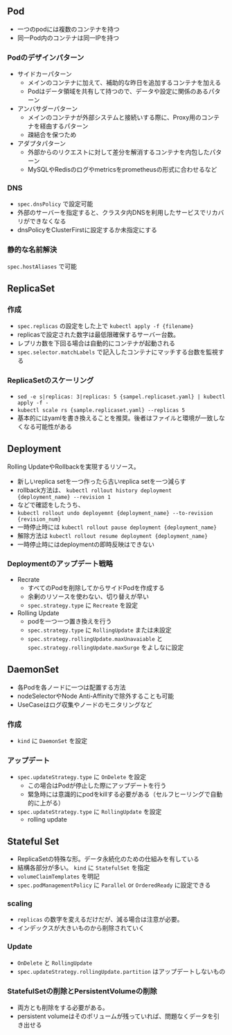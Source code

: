 ## Pod
* 一つのpodには複数のコンテナを持つ
* 同一Pod内のコンテナは同一IPを持つ

### Podのデザインパターン
* サイドカーパターン
  * メインのコンテナに加えて、補助的な昨日を追加するコンテナを加える
  * Podはデータ領域を共有して持つので、データや設定に関係のあるパターン
* アンバサダーパターン
  * メインのコンテナが外部システムと接続いする際に、Proxy用のコンテナを経由するパターン
  * 疎結合を保つため
* アダプタパターン
  * 外部からのリクエストに対して差分を解消するコンテナを内包したパターン
  * MySQLやRedisのログやmetricsをprometheusの形式に合わせるなど

### DNS
* `spec.dnsPolicy` で設定可能
* 外部のサーバーを指定すると、クラスタ内DNSを利用したサービスでリカバリができなくなる
* dnsPolicyをClusterFirstに設定するか未指定にする

### 静的な名前解決
`spec.hostAliases` で可能

## ReplicaSet
### 作成
* `spec.replicas` の設定をした上で `kubectl apply -f {filename}`
* replicasで設定された数字は最低限確保するサーバー台数。
* レプリカ数を下回る場合は自動的にコンテナが起動される
* `spec.selector.matchLabels` で記入したコンテナにマッチする台数を監視する

### ReplicaSetのスケーリング
* `sed -e s|replicas: 3|replicas: 5 {sampel.replicaset.yaml} | kubectl apply -f -`
* `kubectl scale rs {sample.replicaset.yaml} --replicas 5`
* 基本的にはyamlを書き換えることを推奨。後者はファイルと環境が一致しなくなる可能性がある

## Deployment
Rolling UpdateやRollbackを実現するリソース。
* 新しいreplica setを一つ作ったら古いreplica setを一つ減らす
* rollback方法は、 `kubectl rollout history deployment {deployment_name} --revision 1`
* などで確認をしたうち、
* `kubectl rollout undo deployemnt {deployment_name} --to-revision {revision_num}`
* 一時停止時には `kubectl rollout pause deployment {deployment_name}`
* 解除方法は `kubectl rollout resume deployment {deployment_name}`
* 一時停止時にはdeploymentの即時反映はできない

### Deploymentのアップデート戦略
* Recrate
  * すべてのPodを削除してからサイドPodを作成する
  * 余剰のリソースを使わない、切り替えが早い
  * `spec.strategy.type` に `Recreate` を設定
* Rolling Update
  * podを一つ一つ置き換えを行う
  * `spec.strategy.type` に `RollingUpdate` または未設定
  * `spec.strategy.rollingUpdate.maxUnavaiable` と `spec.strategy.rollingUpdate.maxSurge` をよしなに設定

## DaemonSet
* 各Podを各ノードに一つは配置する方法
* nodeSelectorやNode Anti-Affinityで除外することも可能
* UseCaseはログ収集やノードのモニタリングなど

### 作成
* `kind` に `DaemonSet` を設定

### アップデート
* `spec.updateStrategy.type` に `OnDelete` を設定
  * この場合はPodが停止した際にアップデートを行う
  * 緊急時には意識的にpodをkillする必要がある（セルフヒーリングで自動的に上がる）
* `spec.updateStrategy.type` に `RollingUpdate` を設定
  * rolling update

## Stateful Set
* ReplicaSetの特殊な形。データ永続化のための仕組みを有している
* 結構各部分が多い。 `kind` に `StatefulSet` を指定
* `volumeClaimTemplates` を明記
* `spec.podManagementPolicy` に `Parallel` or `OrderedReady` に設定できる

### scaling
* `replicas` の数字を変えるだけだが、減る場合は注意が必要。
* インデックスが大きいものから削除されていく

### Update
* `OnDelete` と `RollingUpdate`
* `spec.updateStrategy.rollingUpdate.partition` はアップデートしないもの

### StatefulSetの削除とPersistentVolumeの削除
* 両方とも削除をする必要がある。
* persistent volumeはそのボリュームが残っていれば、問題なくデータを引き出せる



